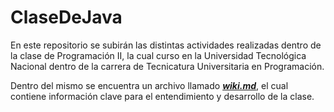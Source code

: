# ClaseDeJava

En este repositorio se subirán las distintas actividades realizadas dentro de la clase de Programación II, la cual
curso en la Universidad Tecnológica Nacional dentro de la carrera de Tecnicatura Universitaria en Programación.

Dentro del mismo se encuentra un archivo llamado [**_wiki.md_**](wiki.md), el cual contiene información clave para el
entendimiento y desarrollo de la clase.
